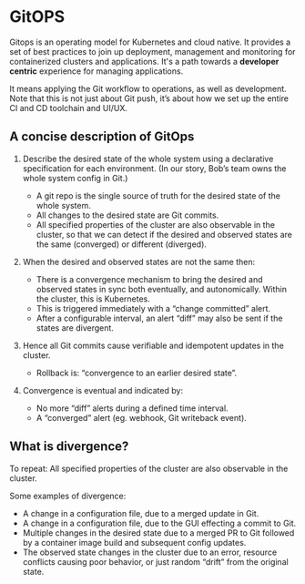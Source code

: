 # GitOPS

Gitops is an operating model for Kubernetes and cloud native.  It provides a set of best practices to join up deployment, management and monitoring for containerized clusters and applications.  It's a path towards a **developer centric** experience for managing applications.  

It means applying the Git workflow to operations, as well as development.  Note that this is not just about Git push, it’s about how we set up the entire CI and CD toolchain and UI/UX. 


## A concise description of GitOps

1. Describe the desired state of the whole system using a declarative specification for each environment.  (In our story, Bob’s team owns the whole system config in Git.)

    * A git repo is the single source of truth for the desired state of the whole system. 
    * All changes to the desired state are Git commits.
    * All specified properties of the cluster are also observable in the cluster, so that we can detect if the desired and observed states are the same (converged) or different (diverged).   

2. When the desired and observed states are not the same then:

    * There is a convergence mechanism to bring the desired and observed states in sync both eventually, and autonomically. Within the cluster, this is Kubernetes.
    * This is triggered immediately with a “change committed” alert.  
    * After a configurable interval, an alert “diff” may also be sent if the states are divergent.

3. Hence all Git commits cause verifiable and idempotent updates in the cluster. 

    * Rollback is: “convergence to an earlier desired state”.
4. Convergence is eventual and indicated by:

    * No more “diff” alerts during a defined time interval.
    * A “converged” alert (eg. webhook, Git writeback event).


## What is divergence?

To repeat: All specified properties of the cluster are also observable in the cluster. 

Some examples of divergence:

* A change in a configuration file, due to a merged update in Git.
* A change in a configuration file, due to the GUI effecting a commit to Git.
* Multiple changes in the desired state due to a merged PR to Git followed by a container image build and subsequent config updates.
* The observed state changes in the cluster due to an error, resource conflicts causing poor behavior, or just random “drift” from the original state.
